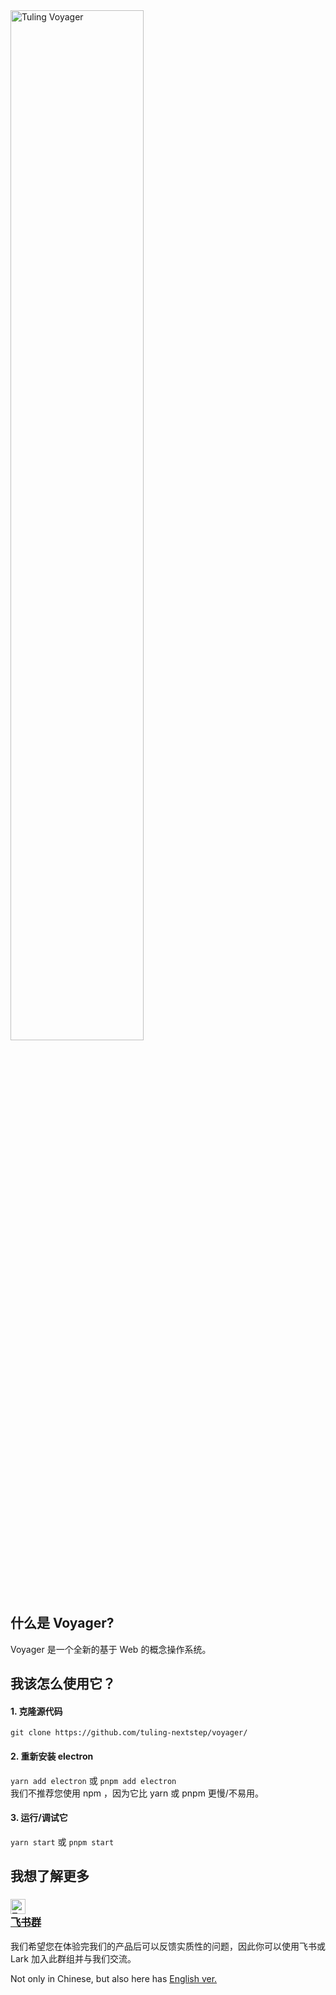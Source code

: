 <img src="http://xctmit.fun/tuling_voyager.png" alt="Tuling Voyager" width="65%" height="65%">

## 什么是 Voyager?
Voyager 是一个全新的基于 Web 的概念操作系统。
## 我该怎么使用它？
#### 1. 克隆源代码
   `git clone https://github.com/tuling-nextstep/voyager/`
#### 2. 重新安装 electron  
   `yarn add electron` 或 `pnpm add electron`  
   我们不推荐您使用 npm ，因为它比 yarn 或 pnpm 更慢/不易用。
#### 3. 运行/调试它
   `yarn start` 或 `pnpm start`
## 我想了解更多
### [<img src="http://xctmit.fun/lark.png" alt="FeishuLogo" width="24px" height="24px"><div>飞书群</div>](https://applink.feishu.cn/client/chat/chatter/add_by_link?link_token=21drce32-eb2f-4250-9f44-3f3a9ccc60e5)
我们希望您在体验完我们的产品后可以反馈实质性的问题，因此你可以使用飞书或 Lark 加入此群组并与我们交流。
  
Not only in Chinese, but also here has [English ver.](README.md)
